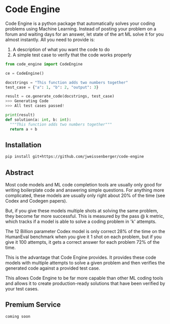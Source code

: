 # Code Engine

Code Engine is a python package that automatically solves your coding problems using Machine Learning.
Instead of posting your problem on a forum and waiting days for an answer, let state of the art ML solve it for you almost instantly. All you need to provide is: 

1. A description of what you want the code to do 
2. A simple test case to verify that the code works properly

```python
from code_engine import CodeEngine

ce = CodeEngine()

docstrings = "This function adds two numbers together"
test_case = {"a": 1, "b": 2, "output": 3}

result = ce.generate_code(docstrings, test_case)
>>> Generating Code
>>> All test cases passed!

print(result)
def solution(a: int, b: int):
  """This function adds two numbers together"""
  return a + b
```

## Installation

```bash
pip install git+https://github.com/jweissenberger/code-engine
```

## Abstract

Most code models and ML code completion tools are usually only good for writing boilerplate code and answering simple questions. For anything more complicated, these models are usually only right about 20% of the time (see Codex and Codegen papers). 

But, if you give these models multiple shots at solving the same problem, they become far more successful. This is measured by the pass @ k metric, which tracks if a model is able to solve a coding problem in 'k' attempts. 

The 12 Billion parameter Codex model is only correct 28% of the time on the HumanEval benchmark when you give it 1 shot on each problem, but if you give it 100 attempts, it gets a correct answer for each problem 72% of the time. 

This is the advantage that Code Engine provides. It provides these code models with multiple attempts to solve a given problem and then verifies the generated code against a provided test case.

This allows Code Engine to be far more capable than other ML coding tools and allows it to create production-ready solutions that have been verified by your test cases.


## Premium Service
`coming soon`